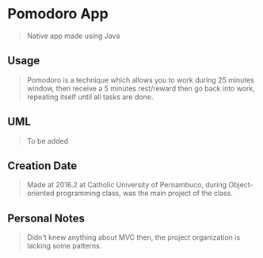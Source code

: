 # Pomodoro App
> Native app made using Java

## Usage
> Pomodoro is a technique which allows you to work during 25 minutes window, then receive a 5 minutes rest/reward then go back into work, repeating itself until all tasks are done.

## UML
> To be added

## Creation Date
> Made at 2016.2 at Catholic University of Pernambuco, during Object-oriented programming class, was the main project of the class.

## Personal Notes
> Didn't knew anything about MVC then, the project organization is lacking some patterns.
